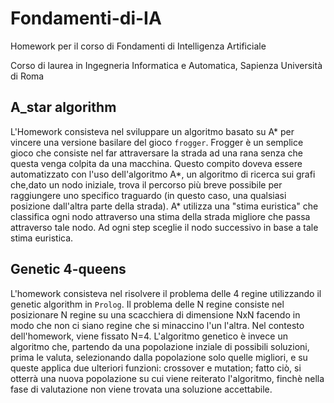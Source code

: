 # Fondamenti-di-IA
Homework per il corso di Fondamenti di Intelligenza Artificiale

Corso di laurea in Ingegneria Informatica e Automatica, Sapienza Università di Roma

## A_star algorithm
L'Homework consisteva nel sviluppare un algoritmo basato su A* per vincere una versione basilare del gioco `frogger`.
Frogger è un semplice gioco che consiste nel far attraversare la strada ad una rana senza che questa venga colpita da una macchina.
Questo compito doveva essere automatizzato con l'uso dell'algoritmo A*, un algoritmo di ricerca sui grafi che,dato un nodo iniziale, trova il percorso più breve possibile per raggiungere uno specifico traguardo (in questo caso, una qualsiasi posizione dall'altra parte della strada).
A* utilizza una "stima euristica" che classifica ogni nodo attraverso una stima della strada migliore che passa attraverso tale nodo. Ad ogni step sceglie il nodo successivo in base a tale stima euristica.

## Genetic 4-queens
L'homework consisteva nel risolvere il problema delle 4 regine utilizzando il genetic algorithm in `Prolog`.
Il problema delle N regine consiste nel posizionare N regine su una scacchiera di dimensione NxN facendo in modo che non ci siano regine che si minaccino l'un l'altra.
Nel contesto dell'homework, viene fissato N=4.
L'algoritmo genetico è invece un algoritmo che, partendo da una popolazione inziale di possibili soluzioni, prima le valuta, selezionando dalla popolazione solo quelle migliori, e su queste applica due ulteriori funzioni: crossover e mutation;
fatto ciò, si otterrà una nuova popolazione su cui viene reiterato l'algoritmo, finchè nella fase di valutazione non viene trovata una soluzione accettabile.
